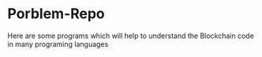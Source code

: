 # Porblem-Repo
Here are some programs which will help to understand the Blockchain code in many programing languages
